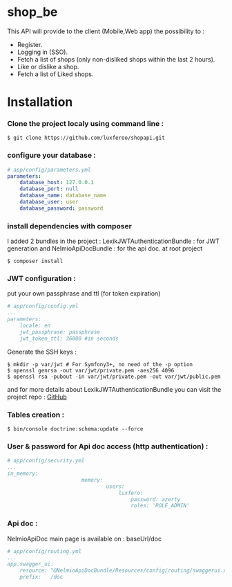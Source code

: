 shop_be
=======


This API will provide to the client (Mobile,Web app) the possibility to :

- Register.
- Logging in (SSO).
- Fetch a list of shops (only non-disliked shops within the last 2 hours).
- Like or dislike a shop.
- Fetch a list of Liked shops.

# Installation

### Clone the project localy using command line : 

```command
$ git clone https://github.com/luxferoo/shopapi.git
```

### configure your database : 

```yaml
# app/config/parameters.yml
parameters:
    database_host: 127.0.0.1
    database_port: null
    database_name: database_name
    database_user: user
    database_password: password
```

### install dependencies with composer 
I added 2 bundles in the project :
LexikJWTAuthenticationBundle : for JWT generation and NelmioApiDocBundle : for the api doc.
at root project
```command
$ composer install
```
### JWT configuration :
put your own passphrase and ttl (for token expiration)
```yaml
# app/config/config.yml
...
parameters:
    locale: en
    jwt_passphrase: passphrase
    jwt_token_ttl: 36000 #in seconds
```  
Generate the SSH keys : 
```
$ mkdir -p var/jwt # For Symfony3+, no need of the -p option
$ openssl genrsa -out var/jwt/private.pem -aes256 4096
$ openssl rsa -pubout -in var/jwt/private.pem -out var/jwt/public.pem
```

and for more details about LexikJWTAuthenticationBundle you can visit the project repo :
[GitHub](https://github.com/lexik/LexikJWTAuthenticationBundle)

### Tables creation :
```
$ bin/console doctrine:schema:update --force
```
### User & password for Api doc access (http authentication) :
```yaml
# app/config/security.yml
...
in_memory:
                        memory:
                                users:
                                    luxfero:
                                        password: azerty
                                        roles: 'ROLE_ADMIN'
```
### Api doc :

NelmioApiDoc main page is available on : baseUrl/doc
```yaml
# app/config/routing.yml
...
app.swagger_ui:
    resource: "@NelmioApiDocBundle/Resources/config/routing/swaggerui.xml"
    prefix:   /doc
```




